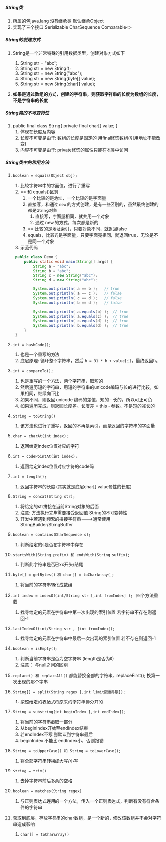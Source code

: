 ##### String类
1. 所属的包java.lang 没有继承类 默认继承Object
2. 实现了三个接口  Serializable  CharSequence  Comparable<>



##### String的创建方式
1. String是一个非常特殊的引用数据类型，创建对象方式如下
   1. String str = "abc";
   2. String str = new String();
   3. String str = new String("abc");
   4. String str = new String(byte[] value);
   5. String str = new String(char[] value);
   
2. **如果是通过数组的方式，创建的字符串，则获取字符串的长度为数组的长度，不是字符串的长度**


##### String类的不可变特性	
1. public final class String{  private final char[] value; }
   1. 体现在长度及内容
   2. 长度不可变是由于: 数组的长度是固定的 用final修饰数组(引用地址不能改变)
   3. 内容不可变是由于: private修饰的属性只能在本类中访问



##### String类中的常用方法
1. `boolean = equals(Object obj);`
   1. 比较字符串中的字面值，进行了重写
   2. == 和 equals()区别
      1. 一个比较的是地址，一个比较的是字面量
      2. 直接写，和通过 `new` 的方式创建，是有一些区别的，虽然最终创建的都是String对象
         1. 直接写，字面量相同，就共用一个对象
         2. 通过 new 的方式，每次都是新的
      3. == 比较的是地址索引，只要对象不同，就返回false
      4. equals，比较的是字面量，只要字面亮相同，就返回true，无论是不是同一个对象
   3. 示范代码
   ```java
    public class Demo {
        public static void main(String[] args) {
            String a = "abc";
            String b = "abc";
            String c = new String("abc");
            String d = new String("abc");

            System.out.println( a == b );   // true
            System.out.println( a == c );   // false
            System.out.println( c == d );   // false
            System.out.println( b == d );   // false

            System.out.println( a.equals(b) );  // true
            System.out.println( a.equals(c) );  // true
            System.out.println( c.equals(d) );  // true
            System.out.println( b.equals(d) );  // true
        }
    }
   ```

2. `int = hashCode();`
   1. 也是一个重写的方法
   2. 底层原理: 循环整个字符串，然后 `h = 31 * h + value[i]`，最终返回h。

3. `int = compareTo();`
   1. 也是重写的一个方法，两个字符串，取短的
   2. 然后遍历短的字符串，用短的字符串的unicode编码与长的进行比较，如果相同，继续向下比
   3. 如果不同，则返回 unicode 编码的差值，短的 - 长的，所以可正可负
   4. 如果遍历完成，则返回长度差。长度差 = this - 参数。不是短的减长的
		  
4. `String = toString()`
   1. 该方法也进行了重写，返回的不再是索引，而是返回的字符串的字面量

5. `char = charAt(int index);`
   1. 返回给定index位置对应的字符

6. `int = codePointAt(int index);`
   1. 返回给定index位置对应字符的code码

7. `int = length();`
   1. 返回字符串的长度   (其实就是底层char[] value属性的长度)
   
8. `String = concat(String str);`
   1. 将给定的str拼接在当前String对象的后面
   2. 注意:  方法执行完毕需要接受返回值   String的不可变特性
   3. 开发中若遇到频繁的拼接字符串--->通常使用StringBuilder/StringBuffer

9. `boolean = contains(CharSequence s);`
   1. 判断给定的s是否在字符串中存在
		
10. `startsWith(String prefix) 和 endsWith(String suffix);`
    1. 判断此字符串是否已xx开头/结尾

11. `byte[] = getBytes() 和 char[] = toCharArray();`
    1. 将当前的字符串转化成数组  
		
12. `int index = indexOf(int/String str [,int fromIndex] ); `  四个方法重载
    1. 找寻给定的元素在字符串中第一次出现的索引位置   若字符串不存在则返回-1


13. `lastIndexOf(int/String str , [int fromIndex]);`
    1. 找寻给定的元素在字符串中最后一次出现的索引位置  若不存在则返回-1

14. `boolean = isEmpty();`
    1. 判断当前字符串是否为空字符串  (length是否为0)
    2. 注意： 与null之间的区别
		
15. `replace() 和 replaceAll()` 都能替换全部的字符串，replaceFirst(); 换第一次出现的那个字串
		   

16. `String[] = split(String regex [,int limit限度界限]);`
    1. 按照给定的表达式将原来的字符串拆分开的
		
17. `String = substring(int beginIndex [,int endIndex]);`
    1. 将当前的字符串截取一部分   
	2. 从beginIndex开始至endIndex结束 
	3. 若endIndex不写 则默认到字符串最后
    4. beginIndex 不能比 endIndex小，否则报错
		
18. `String = toUpperCase() 和 String = toLowerCase();`
    1. 将全部字符串转换成大写/小写
		
19. `String = trim()`
	1. 去掉字符串前后多余的空格

20. `boolean = matches(String regex)`
	1. 与正则表达式连用的一个方法，传入一个正则表达式，判断有没有符合条件的字符串

21. 获取到底层，存放字符串的char数组，是一个新的，修改该数组并不会对字符串造成影响
    1. `char[] = toCharArray()`


